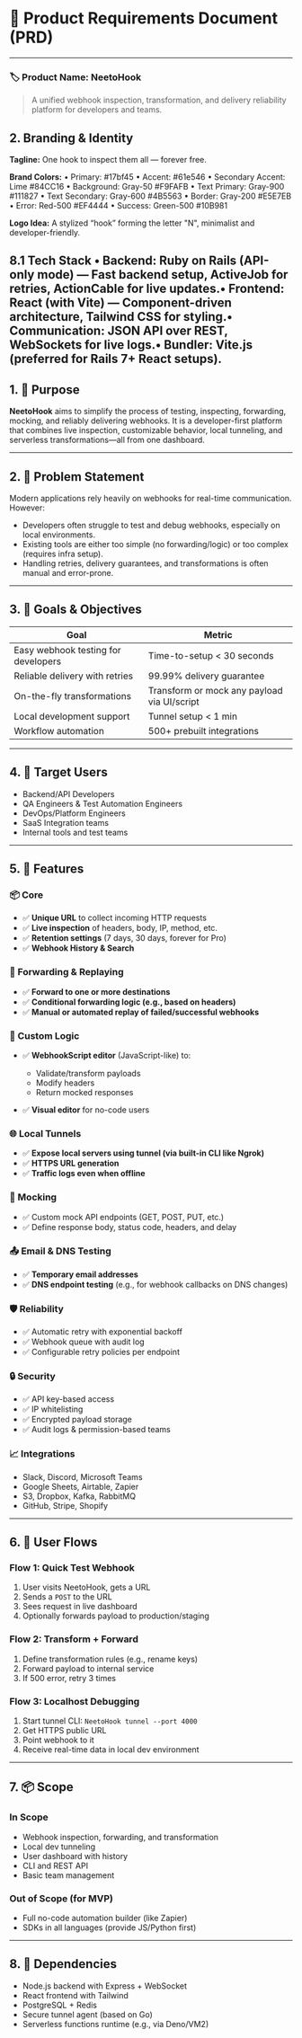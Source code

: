 # 🧾 Product Requirements Document (PRD)

---

### 🏷 Product Name: **NeetoHook**

> A unified webhook inspection, transformation, and delivery reliability platform for developers and teams.

## 2. Branding & Identity

**Tagline:** One hook to inspect them all — forever free.

**Brand Colors:**
• Primary: #17bf45
• Accent: #61e546
• Secondary Accent: Lime #84CC16
• Background: Gray-50 #F9FAFB
• Text Primary: Gray-900 #111827
• Text Secondary: Gray-600 #4B5563
• Border: Gray-200 #E5E7EB
• Error: Red-500 #EF4444
• Success: Green-500 #10B981

**Logo Idea:** A stylized “hook” forming the letter "N", minimalist and developer-friendly.

8.1 Tech Stack
• **Backend:** Ruby on Rails (API-only mode) — Fast backend setup, ActiveJob for retries, ActionCable for live updates.• **Frontend:** React (with Vite) — Component-driven architecture, Tailwind CSS for styling.• **Communication:** JSON API over REST, WebSockets for live logs.• **Bundler:** Vite.js (preferred for Rails 7+ React setups).
---

## 1. 🧭 Purpose

**NeetoHook** aims to simplify the process of testing, inspecting, forwarding, mocking, and reliably delivering webhooks. It is a developer-first platform that combines live inspection, customizable behavior, local tunneling, and serverless transformations—all from one dashboard.

---

## 2. 🔧 Problem Statement

Modern applications rely heavily on webhooks for real-time communication. However:

- Developers often struggle to test and debug webhooks, especially on local environments.
- Existing tools are either too simple (no forwarding/logic) or too complex (requires infra setup).
- Handling retries, delivery guarantees, and transformations is often manual and error-prone.

---

## 3. 🎯 Goals & Objectives

| Goal                                | Metric                                      |
| ----------------------------------- | ------------------------------------------- |
| Easy webhook testing for developers | Time-to-setup < 30 seconds                  |
| Reliable delivery with retries      | 99.99% delivery guarantee                   |
| On-the-fly transformations          | Transform or mock any payload via UI/script |
| Local development support           | Tunnel setup < 1 min                        |
| Workflow automation                 | 500+ prebuilt integrations                  |

---

## 4. 👥 Target Users

- Backend/API Developers
- QA Engineers & Test Automation Engineers
- DevOps/Platform Engineers
- SaaS Integration teams
- Internal tools and test teams

---

## 5. 🔑 Features

### 📦 Core

- ✅ **Unique URL** to collect incoming HTTP requests
- ✅ **Live inspection** of headers, body, IP, method, etc.
- ✅ **Retention settings** (7 days, 30 days, forever for Pro)
- ✅ **Webhook History & Search**

### 🔁 Forwarding & Replaying

- ✅ **Forward to one or more destinations**
- ✅ **Conditional forwarding logic (e.g., based on headers)**
- ✅ **Manual or automated replay of failed/successful webhooks**

### 🧠 Custom Logic

- ✅ **WebhookScript editor** (JavaScript-like) to:

  - Validate/transform payloads
  - Modify headers
  - Return mocked responses

- ✅ **Visual editor** for no-code users

### 🌐 Local Tunnels

- ✅ **Expose local servers using tunnel (via built-in CLI like Ngrok)**
- ✅ **HTTPS URL generation**
- ✅ **Traffic logs even when offline**

### 🧪 Mocking

- ✅ Custom mock API endpoints (GET, POST, PUT, etc.)
- ✅ Define response body, status code, headers, and delay

### 📤 Email & DNS Testing

- ✅ **Temporary email addresses**
- ✅ **DNS endpoint testing** (e.g., for webhook callbacks on DNS changes)

### 🛡️ Reliability

- ✅ Automatic retry with exponential backoff
- ✅ Webhook queue with audit log
- ✅ Configurable retry policies per endpoint

### 🔒 Security

- ✅ API key-based access
- ✅ IP whitelisting
- ✅ Encrypted payload storage
- ✅ Audit logs & permission-based teams

### 📈 Integrations

- Slack, Discord, Microsoft Teams
- Google Sheets, Airtable, Zapier
- S3, Dropbox, Kafka, RabbitMQ
- GitHub, Stripe, Shopify

---

## 6. 🧭 User Flows

### Flow 1: Quick Test Webhook

1. User visits NeetoHook, gets a URL
2. Sends a `POST` to the URL
3. Sees request in live dashboard
4. Optionally forwards payload to production/staging

### Flow 2: Transform + Forward

1. Define transformation rules (e.g., rename keys)
2. Forward payload to internal service
3. If 500 error, retry 3 times

### Flow 3: Localhost Debugging

1. Start tunnel CLI: `NeetoHook tunnel --port 4000`
2. Get HTTPS public URL
3. Point webhook to it
4. Receive real-time data in local dev environment

---

## 7. 📦 Scope

### In Scope

- Webhook inspection, forwarding, and transformation
- Local dev tunneling
- User dashboard with history
- CLI and REST API
- Basic team management

### Out of Scope (for MVP)

- Full no-code automation builder (like Zapier)
- SDKs in all languages (provide JS/Python first)

---

## 8. 🧱 Dependencies

- Node.js backend with Express + WebSocket
- React frontend with Tailwind
- PostgreSQL + Redis
- Secure tunnel agent (based on Go)
- Serverless functions runtime (e.g., via Deno/VM2)
